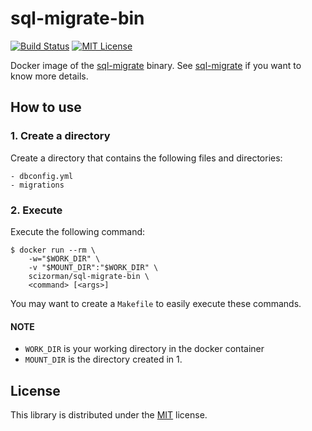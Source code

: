 # sql-migrate-bin

[![Build Status](https://travis-ci.org/scizorman/sql-migrate-bin.svg?branch=master)](https://travis-ci.org/scizorman/sql-migrate-bin)
[![MIT License](http://img.shields.io/badge/license-MIT-blue.svg?style=flat)](LICENSE)


Docker image of the [sql-migrate](https://github.com/rubenv/sql-migrate) binary.
See [sql-migrate](https://github.com/rubenv/sql-migrate) if you want to know more details.

## How to use

### 1. Create a directory

Create a directory that contains the following files and directories:

```
- dbconfig.yml
- migrations
```

### 2. Execute

Execute the following command:

```console
$ docker run --rm \
    -w="$WORK_DIR" \
    -v "$MOUNT_DIR":"$WORK_DIR" \
    scizorman/sql-migrate-bin \
    <command> [<args>]
```

You may want to create a `Makefile` to easily execute these commands.

#### NOTE

- `WORK_DIR` is your working directory in the docker container
- `MOUNT_DIR` is the directory created in 1.


## License

This library is distributed under the [MIT](LICENSE) license.